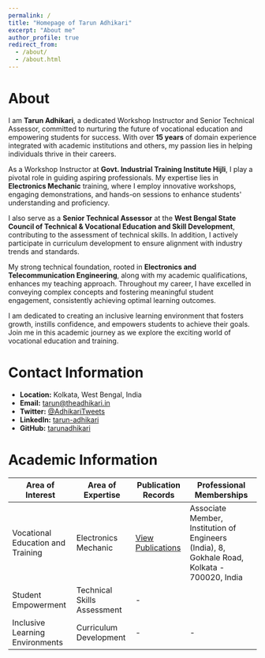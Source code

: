 ```yaml
---
permalink: /
title: "Homepage of Tarun Adhikari"
excerpt: "About me"
author_profile: true
redirect_from: 
  - /about/
  - /about.html
---
```


# About
I am **Tarun Adhikari**, a dedicated Workshop Instructor and Senior Technical Assessor, committed to nurturing the future of vocational education and empowering students for success. With over **15 years** of domain experience integrated with academic institutions and others, my passion lies in helping individuals thrive in their careers.

As a Workshop Instructor at **Govt. Industrial Training Institute Hijli**, I play a pivotal role in guiding aspiring professionals. My expertise lies in **Electronics Mechanic** training, where I employ innovative workshops, engaging demonstrations, and hands-on sessions to enhance students' understanding and proficiency.

I also serve as a **Senior Technical Assessor** at the **West Bengal State Council of Technical & Vocational Education and Skill Development**, contributing to the assessment of technical skills. In addition, I actively participate in curriculum development to ensure alignment with industry trends and standards.

My strong technical foundation, rooted in **Electronics and Telecommunication Engineering**, along with my academic qualifications, enhances my teaching approach. Throughout my career, I have excelled in conveying complex concepts and fostering meaningful student engagement, consistently achieving optimal learning outcomes.

I am dedicated to creating an inclusive learning environment that fosters growth, instills confidence, and empowers students to achieve their goals. Join me in this academic journey as we explore the exciting world of vocational education and training.

# Contact Information

- **Location:** Kolkata, West Bengal, India
- **Email:** [tarun@theadhikari.in](mailto:tarun@theadhikari.in)
- **Twitter:** [@AdhikariTweets](https://twitter.com/AdhikariTweets)
- **LinkedIn:** [tarun-adhikari](https://www.linkedin.com/in/tarun-adhikari/)
- **GitHub:** [tarunadhikari](https://github.com/tarunadhikari)

# Academic Information

| **Area of Interest** | **Area of Expertise** | **Publication Records** | **Professional Memberships** |
| -------------------- | --------------------- | ----------------------- | ---------------------------- |
| Vocational Education and Training | Electronics Mechanic | [View Publications](/publications) | Associate Member, Institution of Engineers (India), 8, Gokhale Road, Kolkata - 700020, India|
| Student Empowerment | Technical Skills Assessment | - | |
| Inclusive Learning Environments | Curriculum Development | - | - |

